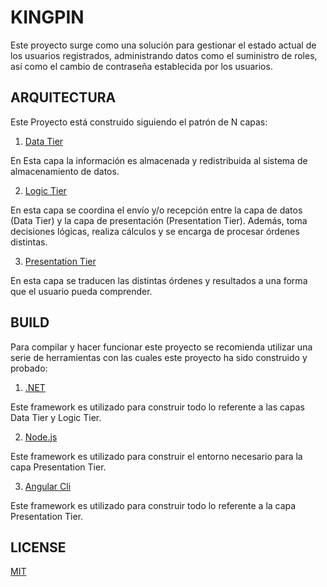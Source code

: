 # KINGPIN

Este proyecto surge como una solución para gestionar el estado actual de los usuarios registrados, administrando datos como el suministro de roles, así como el cambio de contraseña establecida por los usuarios. 

## ARQUITECTURA

Este Proyecto está construido siguiendo el patrón de N capas:

1. [Data Tier](https://github.com/javierpardollama/KINGPIN/tree/master/Sandwitch.Portal/Sandwitch.Tier.Contexts)

En Esta capa la información es almacenada y redistribuida al sistema de almacenamiento de datos.

2. [Logic Tier](https://github.com/javierpardollama/KINGPIN/tree/master/Sandwitch.Portal/Sandwitch.Tier.Services)

En esta capa se coordina el envío y/o recepción entre la capa de datos (Data Tier) y la capa de presentación (Presentation Tier). 
Además, toma decisiones lógicas, realiza cálculos y se encarga de procesar órdenes distintas.

3. [Presentation Tier](https://github.com/javierpardollama/KINGPIN/tree/master/Sandwitch.Portal/Sandwitch.Tier.Web)

En esta capa se traducen las distintas órdenes y resultados a una forma que el usuario pueda comprender.

## BUILD

Para compilar y hacer funcionar este proyecto se recomienda utilizar una serie de herramientas con las cuales este proyecto ha sido construido y probado:

1. [.NET](https://dotnet.microsoft.com/)

Este framework es utilizado para construir todo lo referente a las capas Data Tier y Logic Tier.

2. [Node.js](https://nodejs.org/es/)

Este framework es utilizado para construir el entorno necesario para la capa Presentation Tier.

3. [Angular Cli](https://cli.angular.io/)

Este framework es utilizado para construir todo lo referente a la capa Presentation Tier.

## LICENSE

[MIT](https://github.com/javierpardollama/KINGPIN/blob/master/LICENSE)
